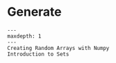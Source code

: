 # Generate

```{toctree}
---
maxdepth: 1
---
Creating Random Arrays with Numpy
Introduction to Sets
```